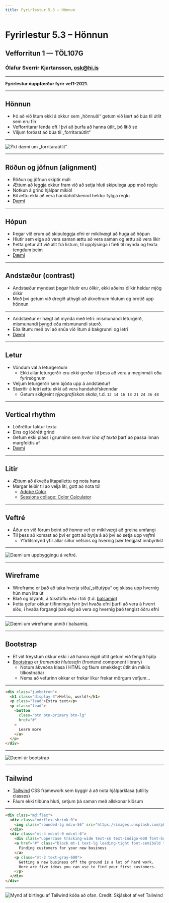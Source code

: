 ```yaml
---
title: Fyrirlestur 5.3 – Hönnun
---
```


# Fyrirlestur 5.3 – Hönnun

## Vefforritun 1 — TÖL107G

### Ólafur Sverrir Kjartansson, [osk@hi.is](mailto:osk@hi.is)

---

**Fyrirlestur óuppfærður fyrir vef1-2021.**

---

## Hönnun

* Þó að við lítum ekki á okkur sem „hönnuði“ getum við lært að búa til útlit sem eru fín
* Vefforritarar lenda oft í því að þurfa að hanna útlit, þó lítið sé
* Viljum forðast að búa til „forritaraútlit“

***

![Ýkt dæmi um „forritaraútlit“.](img/okcancel20031010.gif "Ýkt dæmi um „forritaraútlit“. Mynd: http://okcancel.com/comic/4.html")

***

## Röðun og jöfnun (alignment)

* Röðun og jöfnun skiptir máli
* Ættum að leggja okkur fram við að setja hluti skipulega upp með reglu
* Notkun á grind hjálpar mikið!
* Bil ættu ekki að vera handahófskennd heldur fylgja reglu
* [Dæmi](daemi/design/alignment.html)

***

## Hópun

* Þegar við erum að skipuleggja efni er mikilvægt að huga að hópun
* Hlutir sem eiga að vera saman ættu að vera saman og ættu að vera líkir
* Þetta getur átt við allt frá listum, til upplýsinga í fæti til mynda og texta tengdum þeim
* [Dæmi](daemi/design/proximity.html)

***

## Andstæður (contrast)

* Andstæður  myndast þegar hlutir eru ólíkir, ekki aðeins ólíkir heldur mjög ólíkir
* Með þvi getum við dregið athygli að ákveðnum hlutum og brotið upp hönnun

***

* Andstæður er hægt að mynda með letri: mismunandi leturgerð, mismunandi þyngd eða mismunandi stærð.
* Eða litum: með því að snúa við litum á bakgrunni og letri
* [Dæmi](daemi/design/contrast.html)

***

## Letur

* Vöndum val á leturgerðum
  - Ekki allar leturgerðir eru ekki gerðar til þess að vera á meginmáli eða fyrirsögnum
* Veljum leturgerðir sem bjóða upp á andstæður!
* Stærðir á letri ættu ekki að vera handahófskenndar
  - Getum skilgreint _týpografískan skala_, t.d. `12 14 16 18 21 24 36 48`

***

## Vertical rhythm

* Lóðréttur taktur texta
* Eins og lóðrétt grind
* Gefum ekki pláss í grunninn sem _hver lína af texta_ þarf að passa innan margfeldis af
* [Dæmi](daemi/design/vertical-rhythm.html)

***

## Litir

* Ættum að ákveða litapallettu og nota hana
* Margar leiðir til að velja liti, gott að nota tól
  - [Adobe Color](https://color.adobe.com/)
  - [Sessions collage: Color Calculator](https://www.sessions.edu/color-calculator/)

***

## Veftré

* Áður en við förum beint _að hanna_ vef er mikilvægt að greina umfangi
* Til þess að komast að því er gott að byrja á að því að setja upp _veftré_
  - Yfirlitsmynd yfir allar síður vefsins og hvernig þær tengjast innbyrðist

***

![Dæmi um uppbyggingu á veftré.](img/veftre.png "Dæmi um uppbyggingu á veftré.")

***

## Wireframe

* Wireframe er það að taka hverja síðu/„síðutýpu“ og skissa upp hvernig hún mun líta út
* Blað og blýanti, á tússtöflu eða í tóli (t.d. [balsamiq](https://balsamiq.com/))
* Þetta gefur okkur tilfinningu fyrir því hvaða efni þurfi að vera á hverri síðu, í hvaða forgangi það eigi að vera og hvernig það tengist öðru efni

***

![Dæmi um wireframe unnið í balsamiq.](img/Profilewireframe.png "Dæmi um wireframe unnið í balsamiq. Mynd: https://upload.wikimedia.org/wikipedia/commons/4/47/Profilewireframe.png")

***

## Bootstrap

* Ef við treystum okkur ekki í að hanna eigið útlit getum við fengið hjálp
* [Bootstrap](https://getbootstrap.com/) er _framenda hlutasafn_ (frontend component library)
  - Notum ákveðna klasa í HTML og fáum smekklegt útlit án mikils tilkostnaðar
  - Nema að vefurinn okkar er frekar líkur frekar mörgum vefjum...

***

```html
<div class="jumbotron">
  <h1 class="display-3">Hello, world!</h1>
  <p class="lead">Extra text</p>
  <p class="lead">
    <button
      class="btn btn-primary btn-lg"
      href="#"
    >
      Learn more
    </a>
  </p>
</div>
```

***

![Dæmi úr bootstrap](img/bootstrap.png)

***

## Tailwind

* [Tailwind](https://tailwindcss.com/) CSS framework sem byggir á að nota hjálparklasa (utility classes)
* Fáum ekki tilbúna hluti, setjum þá saman með allskonar klösum

***

```html
<div class="md:flex">
  <div class="md:flex-shrink-0">
    <img class="rounded-lg md:w-56" src="https://images.unsplash.com/photo-1556740738-b6a63e27c4df?ixlib=rb-1.2.1&ixid=eyJhcHBfaWQiOjEyMDd9&auto=format&fit=crop&w=448&q=80" alt="Woman paying for a purchase">
  </div>
  <div class="mt-4 md:mt-0 md:ml-6">
    <div class="uppercase tracking-wide text-sm text-indigo-600 font-bold">Marketing</div>
    <a href="#" class="block mt-1 text-lg leading-tight font-semibold text-gray-900 hover:underline">
      Finding customers for your new business
    </a>
    <p class="mt-2 text-gray-600">
      Getting a new business off the ground is a lot of hard work.
      Here are five ideas you can use to find your first customers.
    </p>
  </div>
</div>
```

***

![](img/tailwind.png "Mynd af birtingu af Tailwind kóða að ofan. Credit: Skjáskot af vef Tailwind")
